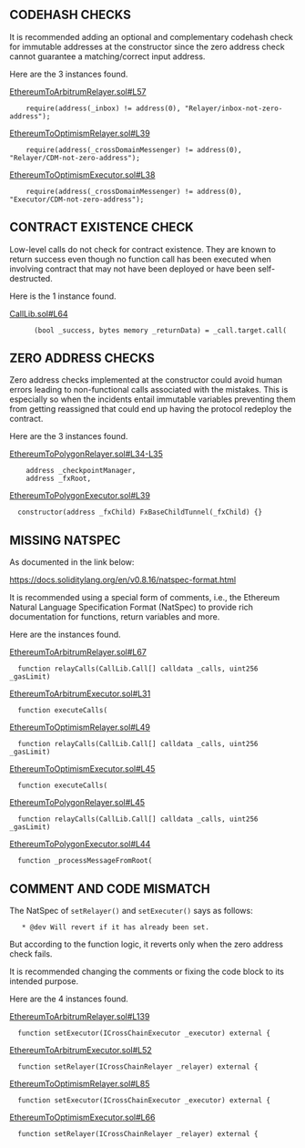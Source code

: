 ## CODEHASH CHECKS
It is recommended adding an optional and complementary codehash check for immutable addresses at the constructor since the zero address check cannot guarantee a matching/correct input address.

Here are the 3 instances found.

[EthereumToArbitrumRelayer.sol#L57](https://github.com/pooltogether/ERC5164/blob/5647bd84f2a6d1a37f41394874d567e45a97bf48/src/ethereum-arbitrum/EthereumToArbitrumRelayer.sol#L57)

```
    require(address(_inbox) != address(0), "Relayer/inbox-not-zero-address");
```
[EthereumToOptimismRelayer.sol#L39](https://github.com/pooltogether/ERC5164/blob/5647bd84f2a6d1a37f41394874d567e45a97bf48/src/ethereum-optimism/EthereumToOptimismRelayer.sol#L39)

```
    require(address(_crossDomainMessenger) != address(0), "Relayer/CDM-not-zero-address");
```
[EthereumToOptimismExecutor.sol#L38](https://github.com/pooltogether/ERC5164/blob/5647bd84f2a6d1a37f41394874d567e45a97bf48/src/ethereum-optimism/EthereumToOptimismExecutor.sol#L38)

```
    require(address(_crossDomainMessenger) != address(0), "Executor/CDM-not-zero-address");
```
## CONTRACT EXISTENCE CHECK
Low-level calls do not check for contract existence. They are known to return success even though no function call has been executed when involving contract that may not have been deployed or have been self-destructed.

Here is the 1 instance found.

[CallLib.sol#L64](https://github.com/pooltogether/ERC5164/blob/5647bd84f2a6d1a37f41394874d567e45a97bf48/src/libraries/CallLib.sol#L64)

```
      (bool _success, bytes memory _returnData) = _call.target.call(
```
## ZERO ADDRESS CHECKS
Zero address checks implemented at the constructor could avoid human errors leading to non-functional calls associated with the mistakes. This is especially so when the incidents entail immutable variables preventing them from getting reassigned that could end up having the protocol redeploy the contract.

Here are the 3 instances found.

[EthereumToPolygonRelayer.sol#L34-L35](https://github.com/pooltogether/ERC5164/blob/5647bd84f2a6d1a37f41394874d567e45a97bf48/src/ethereum-polygon/EthereumToPolygonRelayer.sol#L34-L35)

```
    address _checkpointManager,
    address _fxRoot,
```
[EthereumToPolygonExecutor.sol#L39](https://github.com/pooltogether/ERC5164/blob/5647bd84f2a6d1a37f41394874d567e45a97bf48/src/ethereum-polygon/EthereumToPolygonExecutor.sol#L39)

```
  constructor(address _fxChild) FxBaseChildTunnel(_fxChild) {}
```
## MISSING NATSPEC
As documented in the link below:

https://docs.soliditylang.org/en/v0.8.16/natspec-format.html

It is recommended using a special form of comments, i.e., the Ethereum Natural Language Specification Format (NatSpec) to provide rich documentation for functions, return variables and more.

Here are the instances found.

[EthereumToArbitrumRelayer.sol#L67](https://github.com/pooltogether/ERC5164/blob/5647bd84f2a6d1a37f41394874d567e45a97bf48/src/ethereum-arbitrum/EthereumToArbitrumRelayer.sol#L67)

```
  function relayCalls(CallLib.Call[] calldata _calls, uint256 _gasLimit)
```
[EthereumToArbitrumExecutor.sol#L31](https://github.com/pooltogether/ERC5164/blob/5647bd84f2a6d1a37f41394874d567e45a97bf48/src/ethereum-arbitrum/EthereumToArbitrumExecutor.sol#L31)

```
  function executeCalls(
```
[EthereumToOptimismRelayer.sol#L49](https://github.com/pooltogether/ERC5164/blob/5647bd84f2a6d1a37f41394874d567e45a97bf48/src/ethereum-optimism/EthereumToOptimismRelayer.sol#L49)

```
  function relayCalls(CallLib.Call[] calldata _calls, uint256 _gasLimit)
```
[EthereumToOptimismExecutor.sol#L45](https://github.com/pooltogether/ERC5164/blob/5647bd84f2a6d1a37f41394874d567e45a97bf48/src/ethereum-optimism/EthereumToOptimismExecutor.sol#L45)

```
  function executeCalls(
```
[EthereumToPolygonRelayer.sol#L45](https://github.com/pooltogether/ERC5164/blob/5647bd84f2a6d1a37f41394874d567e45a97bf48/src/ethereum-polygon/EthereumToPolygonRelayer.sol#L45)

```
  function relayCalls(CallLib.Call[] calldata _calls, uint256 _gasLimit)
```
[EthereumToPolygonExecutor.sol#L44](https://github.com/pooltogether/ERC5164/blob/5647bd84f2a6d1a37f41394874d567e45a97bf48/src/ethereum-polygon/EthereumToPolygonExecutor.sol#L44)

```
  function _processMessageFromRoot(
```
## COMMENT AND CODE MISMATCH
The NatSpec of `setRelayer()` and `setExecuter()` says as follows:

```
   * @dev Will revert if it has already been set.
```
But according to the function logic, it reverts only when the zero address check fails. 

It is recommended changing the comments or fixing the code block to its intended purpose.

Here are the 4 instances found.

[EthereumToArbitrumRelayer.sol#L139](https://github.com/pooltogether/ERC5164/blob/5647bd84f2a6d1a37f41394874d567e45a97bf48/src/ethereum-arbitrum/EthereumToArbitrumRelayer.sol#L139)

```
  function setExecutor(ICrossChainExecutor _executor) external {
```
[EthereumToArbitrumExecutor.sol#L52](https://github.com/pooltogether/ERC5164/blob/5647bd84f2a6d1a37f41394874d567e45a97bf48/src/ethereum-arbitrum/EthereumToArbitrumExecutor.sol#L52)

```
  function setRelayer(ICrossChainRelayer _relayer) external {
```
[EthereumToOptimismRelayer.sol#L85](https://github.com/pooltogether/ERC5164/blob/5647bd84f2a6d1a37f41394874d567e45a97bf48/src/ethereum-optimism/EthereumToOptimismRelayer.sol#L85)

```
  function setExecutor(ICrossChainExecutor _executor) external {
```
[EthereumToOptimismExecutor.sol#L66](https://github.com/pooltogether/ERC5164/blob/5647bd84f2a6d1a37f41394874d567e45a97bf48/src/ethereum-optimism/EthereumToOptimismExecutor.sol#L66)

```
  function setRelayer(ICrossChainRelayer _relayer) external {
```